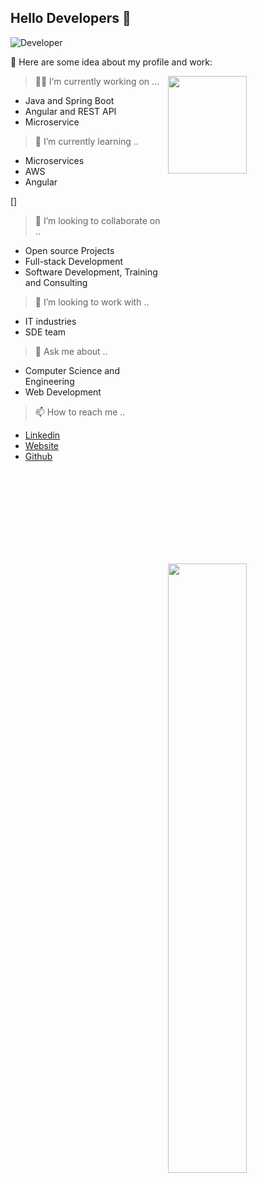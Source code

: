 ## Hello Developers 👋
<!--
*erbharatp1/overview.git* is a ✨ special ✨ repository because its `README.md` (this file) appears on your GitHub profile.
-->

![Developer](https://www.ravsanmedia.com/web_assets/images/website.gif)

:pushpin: Here are some idea about my profile and work:

<img src="https://teaminternetsolutions.com/wp-content/uploads/2015/04/responsive-animation.gif" align="right" width="50%" height="20%"/>

> :man_technologist: I’m currently working on ...
- Java and Spring Boot
- Angular and REST API
- Microservice

> 🌱 I’m currently learning ..
- Microservices
- AWS
- Angular 

[<img src="https://mir-s3-cdn-cf.behance.net/project_modules/max_1200/e7e2fc55989429.599c07a92222a.gif" align="right" width="50%" />]

> 👯 I’m looking to collaborate on ..
- Open source Projects
- Full-stack Development
- Software Development, Training and Consulting

> 🤔 I’m looking to work with ..
- IT industries
- SDE team

> 💬 Ask me about ..
- Computer Science and Engineering
- Web Development

> 📫 How to reach me ..
- [Linkedin](https://www.linkedin.com/in/sanchit21/)
- [Website](https://sanchit2107.herokuapp.com/)
- [Github](https://github.com/erbharatp1/)
